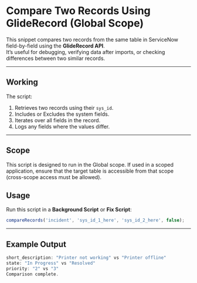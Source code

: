 # Compare Two Records Using GlideRecord (Global Scope)

This snippet compares two records from the same table in ServiceNow field-by-field using the **GlideRecord API**.  
It’s useful for debugging, verifying data after imports, or checking differences between two similar records.

---

## Working 
The script:
1. Retrieves two records using their `sys_id`.
2. Includes or Excludes the system fields.
2. Iterates over all fields in the record.
3. Logs any fields where the values differ.

---

## Scope
This script is designed to run in the Global scope.
If used in a scoped application, ensure that the target table is accessible from that scope (cross-scope access must be allowed).

## Usage
Run this script in a **Background Script** or **Fix Script**:

```js
compareRecords('incident', 'sys_id_1_here', 'sys_id_2_here', false);
```
---
## Example Output
```js
short_description: "Printer not working" vs "Printer offline"
state: "In Progress" vs "Resolved"
priority: "2" vs "3"
Comparison complete.
```

